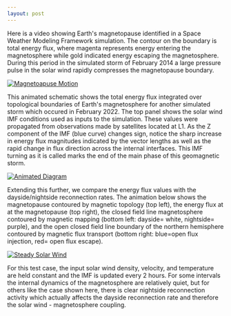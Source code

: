 ```yaml
---
layout: post
---
```


Here is a video showing Earth's magnetopause identified in a Space Weather Modeling Framework simulation. The contour on the boundary is total energy flux, where magenta represents energy entering the magnetosphere while gold indicated energy escaping the magnetosphere. During this period in the simulated storm of February 2014 a large pressure pulse in the solar wind rapidly compresses the magnetopause boundary.



[![Magnetoapuse Motion](https://user-images.githubusercontent.com/60946291/233409764-70940176-1b06-4cdc-8615-ef7ca13be24a.png)](https://user-images.githubusercontent.com/60946291/233409214-c14a7386-d857-48a5-b774-96682c2571d5.mp4)


This animated schematic shows the total energy flux integrated over topological boundaries of Earth's magnetosphere for another simulated storm which occured in February 2022. The top panel shows the solar wind IMF conditions used as inputs to the simulation. These values were propagated from observations made by satellites located at L1. As the Z component of the IMF (blue curve) changes sign, notice the sharp increase in energy flux magnitudes indicated by the vector lengths as well as the rapid change in flux direction across the internal interfaces. This IMF turning as it is called marks the end of the main phase of this geomagnetic storm.


[![Animated Diagram](https://user-images.githubusercontent.com/60946291/231567664-ed2aa92f-30b7-48d7-a102-9956b69c3f13.png)](https://user-images.githubusercontent.com/60946291/231570173-7bf970b4-6a76-45cc-a4a6-b772abf11b81.mp4)

Extending this further, we compare the energy flux values with the dayside/nightside reconnection rates. The animation below shows the magnetopause contoured by magnetic topology (top left), the energy flux at at the magnetopause (top right), the closed field line magnetosphere contoured by magnetic mapping (bottom left: dayside= white, nightside= purple), and the open closed field line boundary of the northern hemisphere contoured by magnetic flux transport (bottom right: blue=open flux injection, red= open flux escape).


[![Steady Solar Wind](<img width="1038" alt="agu_2023_cover" src="https://github.com/aubrspace/aubrspace.github.io/assets/60946291/514d0081-801b-4ca4-bf8d-0d1018441d95">)](https://github.com/aubrspace/aubrspace.github.io/assets/60946291/86cf2caa-103c-4668-961c-ff93f39febea)

For this test case, the input solar wind density, velocity, and temperature are held constant and the IMF is updated every 2 hours. For some intervals the internal dynamics of the magnetosphere are relatively quiet, but for others like the case shown here, there is clear nightside reconnection activity which actually affects the dayside reconnection rate and therefore the solar wind - magnetosphere coupling.

